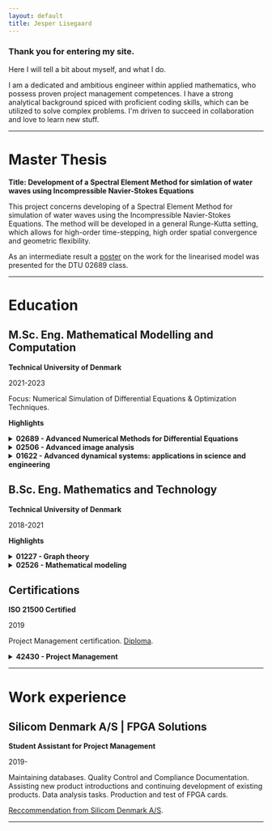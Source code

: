 ```yaml
---
layout: default
title: Jesper Lisegaard
---
```



### Thank you for entering my site. 

Here I will tell a bit about myself, and what I do. 

I am a dedicated and ambitious engineer within applied mathematics, who possess proven project management competences. I have a strong analytical background spiced with proficient coding skills, which can be utilized to solve complex problems. I'm driven to succeed in collaboration and love to learn new stuff. 

* * *

# Master Thesis

**Title: Development of a Spectral Element Method for simlation of water waves using Incompressible Navier-Stokes Equations**

This project concerns developing of a Spectral Element Method for simulation of water waves using the Incompressible Navier-Stokes Equations. The method will be developed in a general Runge-Kutta setting, which allows for high-order time-stepping, high order spatial convergence and geometric flexibility. 

As an intermediate result a [poster](./NSE_Poster_linear.html) on the work for the linearised model was presented for the DTU 02689 class. 

* * *

# Education

## <a>M.Sc. Eng. Mathematical Modelling and Computation<a>

**Technical University of Denmark**

2021-2023
 
Focus: Numerical Simulation of Differential Equations & Optimization Techniques.
 
**Highlights**

<details>
  <summary><strong>02689 - Advanced Numerical Methods for Differential Equations</strong></summary>
  <p> Grade: 12 (A) </p>
  <p> Spectral Methods for solving differential equations and flexible multidomain methods like Discontinuous Galerkin FEM and Spectral Element Methods. Introduced to data-driven Scientific Machine Learning methods. </p>
</details>

<details>
  <summary><strong>02506 - Advanced image analysis</strong></summary>
  <p> Grade: 12 (A) </p>
  <p> Advanced methods and models for analyzing image data, and different applications of these techniques. Conventional methods and Machine Learning/Neural Network-based methods. </p>
</details>

<details>
  <summary><strong>01622 - Advanced dynamical systems: applications in science and engineering</strong></summary>
  <p> Grade: 12 (A) </p>
  <p> Theoretical and practical techniques to analyze simple and complex networked systems and nonlinear oscillations with engineering applications.  The analysis of dynamics characterized by periodic to aperiodic nonlinear oscillations, chaotic dynamics, and stochastic fluctuations. </p>
</details>


<p>  </p>


## <a>B.Sc. Eng. Mathematics and Technology<a>

**Technical University of Denmark**

2018-2021

**Highlights**

<details>
  <summary><strong>01227 - Graph theory</strong></summary>
  <p> Grade: 12 (A) </p>
  <p> Introduction to results and proof techniques in graph theory, in particular in connection with networks algorithms. </p>
</details>

<details>
  <summary><strong>02526 - Mathematical modeling</strong></summary>
  <p> Grade: 12 (A) </p>
  <p> Setting up mathematical models, carry out simulations and calculations on these models, and perform a critical analysis and report the obtained results. </p>
</details>

<p>  </p>

## <a>Certifications <a>

**ISO 21500 Certified**

2019

Project Management certification. [Diploma](./PMdiploma.html).

<details>
  <summary><strong>42430 - Project Management</strong></summary>
  <p> Grade: 12 (A) </p>
  <p> Prepares one for active participattion in projects and critically and appropriately apply project management tools, concepts, models and theories in practice. Opens for  the opportunity to be certified according to the international project management standard (ISO 21500). </p>
</details>

* * *

# Work experience

## <a>Silicom Denmark A/S | FPGA Solutions<a>

**Student Assistant for Project Management**

2019-

Maintaining databases. Quality Control and Compliance Documentation. Assisting new product introductions and continuing development of existing products. Data analysis tasks. Production and test of FPGA cards.

[Reccommendation from Silicom Denmark A/S](./Silicom.html).
* * *



<!---
Text can be **bold**, _italic_, or ~~strikethrough~~.

[Link to another page](./another-page.html).

There should be whitespace between paragraphs.

There should be whitespace between paragraphs. We recommend including a README, or a file with information about your project.

# Header 1

This is a normal paragraph following a header. GitHub is a code hosting platform for version control and collaboration. It lets you and others work together on projects from anywhere.

## Header 2

> This is a blockquote following a header.
>
> When something is important enough, you do it even if the odds are not in your favor.

### Header 3

```js
// Javascript code with syntax highlighting.
var fun = function lang(l) {
  dateformat.i18n = require('./lang/' + l)
  return true;
}
```

```ruby
# Ruby code with syntax highlighting
GitHubPages::Dependencies.gems.each do |gem, version|
  s.add_dependency(gem, "= #{version}")
end
```

#### Header 4

*   This is an unordered list following a header.
*   This is an unordered list following a header.
*   This is an unordered list following a header.

##### Header 5

1.  This is an ordered list following a header.
2.  This is an ordered list following a header.
3.  This is an ordered list following a header.

###### Header 6

| head1        | head two          | three |
|:-------------|:------------------|:------|
| ok           | good swedish fish | nice  |
| out of stock | good and plenty   | nice  |
| ok           | good `oreos`      | hmm   |
| ok           | good `zoute` drop | yumm  |

### There's a horizontal rule below this.

* * *

### Here is an unordered list:

*   Item foo
*   Item bar
*   Item baz
*   Item zip

### And an ordered list:

1.  Item one
1.  Item two
1.  Item three
1.  Item four

### And a nested list:

- level 1 item
  - level 2 item
  - level 2 item
    - level 3 item
    - level 3 item
- level 1 item
  - level 2 item
  - level 2 item
  - level 2 item
- level 1 item
  - level 2 item
  - level 2 item
- level 1 item

### Small image

![Octocat](https://github.githubassets.com/images/icons/emoji/octocat.png)

### Large image

![Branching](https://guides.github.com/activities/hello-world/branching.png)


### Definition lists can be used with HTML syntax.

<dl>
<dt>Name</dt>
<dd>Godzilla</dd>
<dt>Born</dt>
<dd>1952</dd>
<dt>Birthplace</dt>
<dd>Japan</dd>
<dt>Color</dt>
<dd>Green</dd>
</dl>

```
Long, single-line code blocks should not wrap. They should horizontally scroll if they are too long. This line should be long enough to demonstrate this.
```

```
The final element.
```
--->

